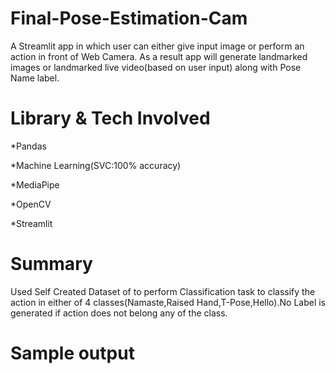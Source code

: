 # Final-Pose-Estimation-Cam
A Streamlit app in which user can either give input image or perform an action in front of Web Camera.
As a result app will generate landmarked images or landmarked live video(based on user input) along with Pose Name label.

# Library & Tech Involved
*Pandas

*Machine Learning(SVC:100% accuracy)

*MediaPipe

*OpenCV

*Streamlit

# Summary
Used Self Created Dataset of to perform Classification task to classify the action in either of 4 classes(Namaste,Raised Hand,T-Pose,Hello).No Label is generated if action does not belong any of the class.

# Sample output
